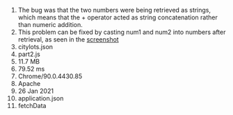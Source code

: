1. The bug was that the two numbers were being retrieved as strings, which means that the + operator acted as string concatenation rather than numeric addition.
2. This problem can be fixed by casting num1 and num2 into numbers after retrieval, as seen in the [screenshot](part3-fixed.PNG)
3. citylots.json
4. part2.js
5. 11.7 MB
6. 79.52 ms
7. Chrome/90.0.4430.85
8. Apache
9. 26 Jan 2021
10. application.json
11. fetchData
